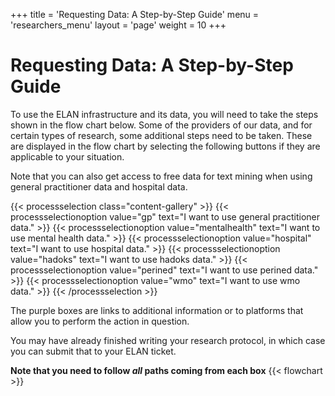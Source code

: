 +++
title = 'Requesting Data: A Step-by-Step Guide'
menu = 'researchers_menu'
layout = 'page'
weight = 10
+++
# Requesting Data: A Step-by-Step Guide
To use the ELAN infrastructure and its data, you will need to take the steps shown in the flow chart below.
Some of the providers of our data, and for certain types of research, some additional steps need to be taken. These are displayed in the flow chart by selecting the following buttons if they are applicable to your situation.

Note that you can also get access to free data for text mining when using general practitioner data and hospital data.

{{< processselection class="content-gallery" >}}
    {{< processselectionoption value="gp" text="I want to use general practitioner data." >}}
    {{< processselectionoption value="mentalhealth" text="I want to use mental health data." >}}
    {{< processselectionoption value="hospital" text="I want to use hospital data." >}}
    {{< processselectionoption value="hadoks" text="I want to use hadoks data." >}}
    {{< processselectionoption value="perined" text="I want to use perined data." >}}
    {{< processselectionoption value="wmo" text="I want to use wmo data." >}}
{{< /processselection >}}

The purple boxes are links to additional information or to platforms that allow you to perform the action in question.

You may have already finished writing your research protocol, in which case you can submit that to your ELAN ticket.

**Note that you need to follow *all* paths coming from each box**
{{< flowchart >}}
